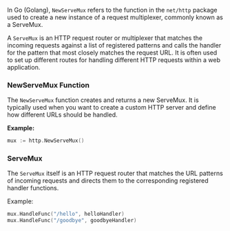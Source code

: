 In Go (Golang), `NewServeMux` refers to the function in the `net/http` package used to create a new instance of a request multiplexer, commonly known as a ServeMux.

A `ServeMux` is an HTTP request router or multiplexer that matches the incoming requests against a list of registered patterns and calls the handler for the pattern that most closely matches the request URL. It is often used to set up different routes for handling different HTTP requests within a web application.

### NewServeMux Function

The `NewServeMux` function creates and returns a new ServeMux. It is typically used when you want to create a custom HTTP server and define how different URLs should be handled.

**Example:**

```go
mux := http.NewServeMux()
```


### ServeMux
The `ServeMux` itself is an HTTP request router that matches the URL patterns of incoming requests and directs them to the corresponding registered handler functions.

Example:

```go
mux.HandleFunc("/hello", helloHandler)
mux.HandleFunc("/goodbye", goodbyeHandler)
```
